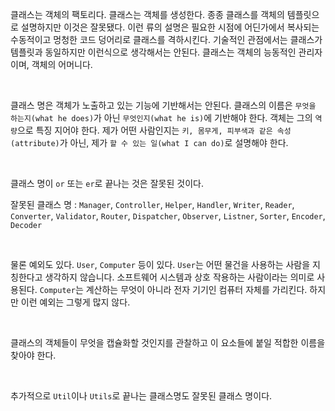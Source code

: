 클래스는 객체의 팩토리다. 클래스는 객체를 생성한다. 종종 클래스를 객체의 템플릿으로 설명하지만 이것은 잘못됐다.
이런 류의 설명은 필요한 시점에 어딘가에서 복사되는 수동적이고 멍청한 코드 덩어리로 클래스를 격하시킨다.
기술적인 관점에서는 클래스가 템플릿과 동일하지만 이런식으로 생각해서는 안된다.
클래스는 객체의 능동적인 관리자이며, 객체의 어머니다.

<br>

클래스 명은 객체가 노출하고 있는 기능에 기반해서는 안된다. 
클래스의 이름은 `무엇을 하는지(what he does)`가 아닌 `무엇인지(what he is)`에 기반해야 한다.
객체는 그의 `역량`으로 특징 지어야 한다. 
제가 어떤 사람인지는 `키, 몸무게, 피부색과 같은 속성(attribute)`가 아닌, 제가 `할 수 있는 일(what I can do)`로 설명해야 한다.

<br>

클래스 명이 `or` 또는 `er`로 끝나는 것은 잘못된 것이다. 

잘못된 클래스 명 : `Manager`, `Controller`, `Helper`, `Handler`, `Writer`, `Reader`, `Converter`, `Validator`, `Router`, `Dispatcher`, 
`Observer`, `Listner`, `Sorter`, `Encoder`, `Decoder`

<br>

물론 예외도 있다. `User`, `Computer` 등이 있다. 
`User`는 어떤 물건을 사용하는 사람을 지칭한다고 생각하지 않습니다. 소프트웨어 시스템과 상호 작용하는 사람이라는 의미로 사용된다.
`Computer`는 계산하는 무엇이 아니라 전자 기기인 컴퓨터 자체를 가리킨다.
하지만 이런 예외는 그렇게 많지 않다.

<br>

클래스의 객체들이 무엇을 캡슐화할 것인지를 관찰하고 이 요소들에 붙일 적합한 이름을 찾아야 한다.

<br>

추가적으로 `Util`이나 `Utils`로 끝나는 클래스명도 잘못된 클래스 명이다.





